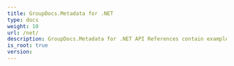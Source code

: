 ```yaml
---
title: GroupDocs.Metadata for .NET
type: docs
weight: 10
url: /net/
description: GroupDocs.Metadata for .NET API References contain examples, code snippets, and API documentation. It provides namespaces, classes, interfaces, and other API details.
is_root: true
version:
---
```

